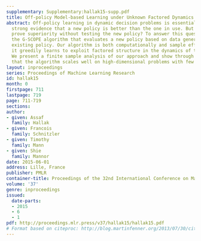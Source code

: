 ```yaml
---
supplementary: Supplementary:hallak15-supp.pdf
title: Off-policy Model-based Learning under Unknown Factored Dynamics
abstract: Off-policy learning in dynamic decision problems is essential for providing
  strong evidence that a new policy is better than the one in use. But how can we
  prove superiority without testing the new policy? To answer this question, we introduce
  the G-SCOPE algorithm that evaluates a new policy based on data generated by the
  existing policy. Our algorithm is both computationally and sample efficient because
  it greedily learns to exploit factored structure in the dynamics of the environment.
  We present a finite sample analysis of our approach and show through experiments
  that the algorithm scales well on high-dimensional problems with few samples.
layout: inproceedings
series: Proceedings of Machine Learning Research
id: hallak15
month: 0
firstpage: 711
lastpage: 719
page: 711-719
sections: 
author:
- given: Assaf
  family: Hallak
- given: Francois
  family: Schnitzler
- given: Timothy
  family: Mann
- given: Shie
  family: Mannor
date: 2015-06-01
address: Lille, France
publisher: PMLR
container-title: Proceedings of the 32nd International Conference on Machine Learning
volume: '37'
genre: inproceedings
issued:
  date-parts:
  - 2015
  - 6
  - 1
pdf: http://proceedings.mlr.press/v37/hallak15/hallak15.pdf
# Format based on citeproc: http://blog.martinfenner.org/2013/07/30/citeproc-yaml-for-bibliographies/
---
```

